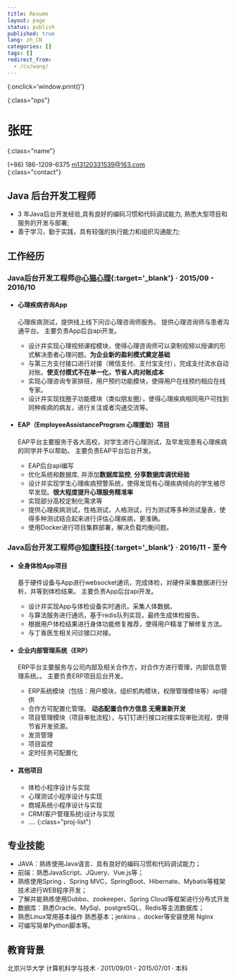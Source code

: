 ```yaml
---
title: Resume
layout: page
status: publish
published: true
lang: zh_CN
categories: []
tags: []
redirect_from:
  - /cv/wang/
---
```


<link href="/css/resume.css" rel="stylesheet" />
<style type="text/css">
.post-content {
	font-family: 'PingFang SC', 'Hiragino Sans GB',
		'Microsoft YaHei',
		'WenQuanYi Micro Hei',
		'Helvetica Neue', Helvetica, Arial, sans-serif;
}

.post-content h4 {
	font-size: 16px;
	margin-bottom: 5px;
}

ul.proj-list {
	margin: 0;
	list-style: none;
}

ul.proj-list > li > ul {
	margin-left: 30px;
	list-style: initial;
}
</style>

[<i class="fa fa-language"></i>](/resume/ '英文简历')
[<i class="fa fa-print"></i>](# '打印简历'){:onclick='window.print()'}
<!--
[<i class="fa fa-download"></i>](/assets/resume.pdf '下载简历')
-->
{:class="ops"}

# 张旺
{:class="name"}

<i class="fa fa-fw fa-phone"></i> (+86) 186-1209-6375
<i class="fa fa-fw fa-envelope-o"></i> [m13120331539@163.com](mailto:m13120331539@163.com)
<br/>
{:class="contact"}

## Java 后台开发工程师

* 3 年Java后台开发经验,具有良好的编码习惯和代码调试能力, 熟悉大型项目和服务的开发与部署;
* 善于学习，勤于实践，具有较强的执行能力和组织沟通能力;

## 工作经历

### Java后台开发工程师@[心猫心理](https://www.120xinmao.com){:target='_blank'} &middot; 2015/09 - 2016/10

* #### 心理疾病咨询App

	心理疾病测试，提供线上线下问诊心理咨询师服务。
	提供心理咨询师与患者沟通平台。
	主要负责App后台api开发。

	* 设计并实现心理视频课程模块，使得心理咨询师可以录制视频以授课的形式解决患者心理问题。**为企业新的盈利模式奠定基础**
	* 与第三方支付接口进行对接（微信支付、支付宝支付），完成支付流水自动对账。**使支付模式不在单一化，节省人肉对账成本**
	* 实现心理咨询专家排班，用户预约功能模块，使得用户在线预约相应在线专家。
	* 设计并实现找圈子功能模块（类似朋友圈），使得心理疾病相同用户可找到同种疾病的病友，进行关注或者沟通交流等。

* #### EAP（EmployeeAssistanceProgram 心理援助）项目

	EAP平台主要服务于各大高校，对学生进行心理测试，及早发现患有心理疾病的同学并予以帮助。
	主要负责EAP平台后台开发。

	* EAP后台api编写
	* 优化系统和数据库, 并添加**数据库监控**, **分享数据库调优经验**
	* 设计并实现学生心理疾病预警系统，使得发现有心理疾病倾向的学生被尽早发现。**很大程度提升心理服务精准率**
	* 实现部分高校定制化需求等
	* 提供心理疾病测试，性格测试，人格测试，行为测试等多种测试量表，使得多种测试结合起来进行评估心理疾病，更准确。
  * 使用Docker进行项目集群部署，解决负载均衡问题。
  
### Java后台开发工程师@[知康科技](http://www.zhikangkeji.com){:target='_blank'} &middot; 2016/11 - 至今

* #### 全身体检App项目

	基于硬件设备与App进行websocket通讯，完成体检，对硬件采集数据进行分析，并等到体检结果。
	主要负责App后台api开发。

	* 设计并实现App与体检设备实时通讯，采集人体数据。
	* 与算法服务进行通讯，基于redis队列实现，最终生成体检报告。
	* 根据用户体检结果进行身体功能修复推荐，使得用户精准了解修复方法。
	* 与丁香医生相关问诊接口对接。

* #### 企业内部管理系统（ERP）

	ERP平台主要服务与公司内部及相关合作方，对合作方进行管理，内部信息管理系统。。
	主要负责ERP项目后台开发。

	* ERP系统模块（包括：用户模块，组织机构模块，权限管理模块等）api提供
	* 合作方可配置化管理。 **动态配置合作方信息 无需重新开发**
  * 项目管理模块（项目审批流程），与钉钉进行接口对接实现审批流程，使得节省开发资源。
  * 发货管理
  * 项目监控
  * 定时任务可配置化

* #### 其他项目

	* 体检小程序设计与实现
	* 心理测试小程序设计与实现
	* 商城系统小程序设计与实现
	* CRM(客户管理系统)设计与实现
  * ....
{:class="proj-list"}

## 专业技能

* JAVA：熟练使用Java语言、具有良好的编码习惯和代码调试能力；
* 前端：熟悉JavaScript、JQuery、Vue.js等；
* 熟练使用Spring 、Spring MVC，SpringBoot、Hibernate、Mybatis等框架技术进行WEB程序开发；
* 了解并能熟练使用Dubbo、zookeeper、Spring Cloud等框架进行分布式开发 
* 数据库：熟悉Oracle、MySql、postgreSQL、Redis等主流数据库；
* 熟悉Linux常用基本操作 熟悉基本；jenkins 、docker等安装使用 Nginx
* 可编写简单Python脚本等。


## 教育背景

北京兴华大学      计算机科学与技术
&middot; 2011/09/01 - 2015/07/01 &middot; 本科
